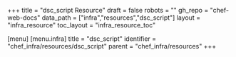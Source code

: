 +++
title = "dsc_script Resource"
draft = false
robots = ""
gh_repo = "chef-web-docs"
data_path = ["infra","resources","dsc_script"]
layout = "infra_resource"
toc_layout = "infra_resource_toc"

[menu]
  [menu.infra]
    title = "dsc_script"
    identifier = "chef_infra/resources/dsc_script"
    parent = "chef_infra/resources"
+++

<!-- The contents of this page are automatically generated from the dsc_script.yaml file in the data directory. -->
<!-- To suggest a change, edit the https://github.com/chef/chef/blob/master/lib/chef/resource/dsc_script.rb file
      and submit a pull request to the https://github.com/chef/chef repository. -->

